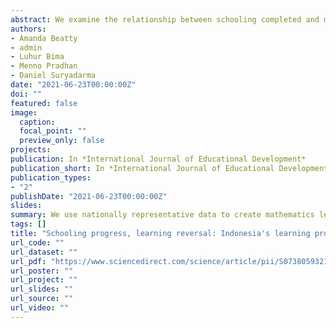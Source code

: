 ```yaml
---
abstract: We examine the relationship between schooling completed and mathematics learning from 2000 to 2014 by developing learning profiles for Indonesia. Using nearly-nationally representative survey data, we find a large gap between students’ ability and standards set by the national curriculum. Learning declined over 14 years, a loss of a fourth of a standard deviation. To put this loss in context, the average child in grade 7 in 2014 achieved the same numeracy mastry as the average child in grade 4 in 2000. The reduction in learning was widespread, affecting all subgroups. Junior and senior secondary enrollment increased over this timeframe, but this decline was not due to changes in student composition.
authors:
- Amanda Beatty
- admin
- Luhur Bima
- Menno Pradhan
- Daniel Suryadarma
date: "2021-06-23T00:00:00Z"
doi: ""
featured: false
image: 
  caption:
  focal_point: ""
  preview_only: false
projects:
publication: In *International Journal of Educational Development*
publication_short: In *International Journal of Educational Development*
publication_types:
- "2"
publishDate: "2021-06-23T00:00:00Z"
slides:
summary: We use nationally representative data to create mathematics learning profiles for Indonesia in 2000 and 2014.
tags: []
title: "Schooling progress, learning reversal: Indonesia's learning profiles between 2000 and 2014"
url_code: ""
url_dataset: ""
url_pdf: "https://www.sciencedirect.com/science/article/pii/S0738059321000894"
url_poster: ""
url_project: ""
url_slides: ""
url_source: ""
url_video: ""
---
```

